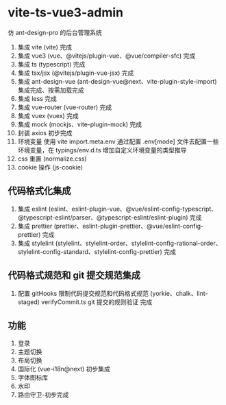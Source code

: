 # vite-ts-vue3-admin

仿 ant-design-pro 的后台管理系统

1. 集成 vite (vite) 完成
2. 集成 vue3 (vue、@vitejs/plugin-vue、@vue/compiler-sfc) 完成
3. 集成 ts (typescript) 完成
4. 集成 tsx/jsx (@vitejs/plugin-vue-jsx) 完成
5. 集成 ant-design-vue (ant-design-vue@next、vite-plugin-style-import) 集成完成、按需加载完成
6. 集成 less 完成
7. 集成 vue-router (vue-router) 完成
8. 集成 vuex (vuex) 完成
9. 集成 mock (mockjs、vite-plugin-mock) 完成
10. 封装 axios 初步完成
11. 环境变量 使用 vite import.meta.env 通过配置 .env[mode] 文件去配置一些环境变量，在 typings/env.d.ts 增加自定义环境变量的类型推导
12. css 重置 (normalize.css)
13. cookie 操作 (js-cookie)

## 代码格式化集成

1. 集成 eslint (eslint、eslint-plugin-vue、@vue/eslint-config-typescript、@typescript-eslint/parser、@typescript-eslint/eslint-plugin) 完成
2. 集成 prettier (prettier、eslint-plugin-prettier、@vue/eslint-config-prettier) 完成
3. 集成 stylelint (stylelint、stylelint-order、stylelint-config-rational-order、stylelint-config-standard、stylelint-config-prettier) 完成

## 代码格式规范和 git 提交规范集成

1. 配置 gitHooks 限制代码提交规范和代码格式规范 (yorkie、chalk、lint-staged) verifyCommit.ts git 提交的规则验证 完成

## 功能

1. 登录
2. 主题切换
3. 布局切换
4. 国际化 (vue-i18n@next) 初步集成
5. 字体图标库
6. 水印
7. 路由守卫-初步完成
